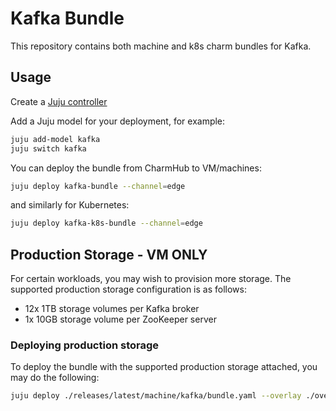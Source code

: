 # Kafka Bundle

This repository contains both machine and k8s charm bundles for Kafka.

## Usage
Create a [Juju controller](https://juju.is/docs/olm/create-a-controller)

Add a Juju model for your deployment, for example:
```bash
juju add-model kafka
juju switch kafka
```
You can deploy the bundle from CharmHub to VM/machines:
```bash
juju deploy kafka-bundle --channel=edge
```
and similarly for Kubernetes:
```bash
juju deploy kafka-k8s-bundle --channel=edge
```

## Production Storage - VM ONLY
For certain workloads, you may wish to provision more storage. The supported production storage configuration is as follows:
- 12x 1TB storage volumes per Kafka broker
- 1x 10GB storage volume per ZooKeeper server

### Deploying production storage
To deploy the bundle with the supported production storage attached, you may do the following:
```bash
juju deploy ./releases/latest/machine/kafka/bundle.yaml --overlay ./overlays/production.yaml
```
